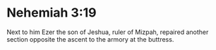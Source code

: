# Nehemiah 3:19

Next to him Ezer the son of Jeshua, ruler of Mizpah, repaired another section opposite the ascent to the armory at the buttress.
